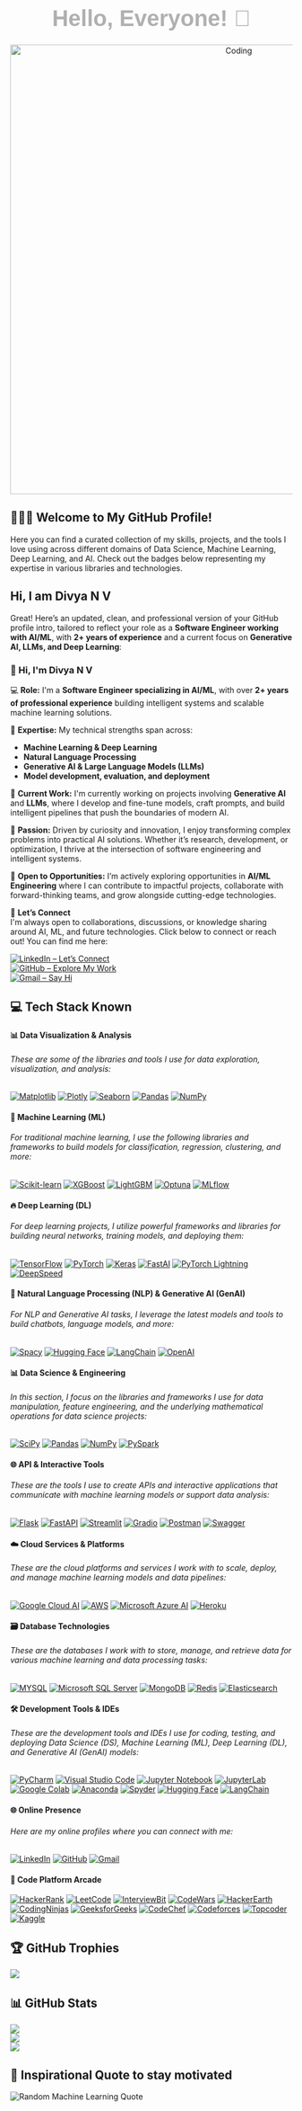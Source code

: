 <h1 align="center" style="font-family: 'Arial', sans-serif; color: B0B0B0; font-size: 40px; font-weight: bold; margin: 10px 0;">Hello, Everyone! 👋</h1>


<div id="badges" align="left">
  <img src="https://komarev.com/ghpvc/?username=your-github-divyanv&color=blueviolet" alt=""/>
 </div>


<!--
Tags used to comment out things that are not necessary
-->




<p align="center">
  <img src="https://media1.giphy.com/media/4TtTVTmBoXp8txRU0C/giphy.gif" alt="Coding" width="800" />
</p>





## 👨‍💻🚀 Welcome to My GitHub Profile!

 Here you can find a curated collection of my skills, projects, and the tools I love using across different domains of Data Science, Machine Learning, Deep Learning, and AI. Check out the badges below representing my expertise in various libraries and technologies.

<h2>Hi, I am Divya N V</h2>

Great! Here’s an updated, clean, and professional version of your GitHub profile intro, tailored to reflect your role as a **Software Engineer working with AI/ML**, with **2+ years of experience** and a current focus on **Generative AI, LLMs, and Deep Learning**:

### 👋 Hi, I'm Divya N V

💻 **Role:**
I'm a **Software Engineer specializing in AI/ML**, with over **2+ years of professional experience** building intelligent systems and scalable machine learning solutions.

🧠 **Expertise:**
My technical strengths span across:

* **Machine Learning & Deep Learning**
* **Natural Language Processing**
* **Generative AI & Large Language Models (LLMs)**
* **Model development, evaluation, and deployment**

🚀 **Current Work:**
I'm currently working on projects involving **Generative AI** and **LLMs**, where I develop and fine-tune models, craft prompts, and build intelligent pipelines that push the boundaries of modern AI.

🎯 **Passion:**
Driven by curiosity and innovation, I enjoy transforming complex problems into practical AI solutions. Whether it’s research, development, or optimization, I thrive at the intersection of software engineering and intelligent systems.

💼 **Open to Opportunities:**
I’m actively exploring opportunities in **AI/ML Engineering** where I can contribute to impactful projects, collaborate with forward-thinking teams, and grow alongside cutting-edge technologies.

🤝 **Let’s Connect**  
I'm always open to collaborations, discussions, or knowledge sharing around AI, ML, and future technologies. Click below to connect or reach out!
You can find me here:

[![LinkedIn – Let’s Connect](https://img.shields.io/badge/LinkedIn–Let’s_Connect-0077B5?style=for-the-badge&logo=linkedin&logoColor=white)](https://www.linkedin.com/in/divyanv)  
[![GitHub – Explore My Work](https://img.shields.io/badge/GitHub–Explore_My_Work-181717?style=for-the-badge&logo=github&logoColor=white)](https://github.com/divyanv)  
[![Gmail – Say Hi](https://img.shields.io/badge/Gmail–Say_Hi-D14836?style=for-the-badge&logo=gmail&logoColor=white)](mailto:divyanvaimldev@gmail.com)


## 💻 Tech Stack Known


#### 📊 Data Visualization & Analysis
###### These are some of the libraries and tools I use for data exploration, visualization, and analysis:

[![Matplotlib](https://img.shields.io/badge/Matplotlib-013243?style=for-the-badge&logo=matplotlib&logoColor=white)](https://matplotlib.org/contents.html)
[![Plotly](https://img.shields.io/badge/Plotly-3F4F75?style=for-the-badge&logo=plotly&logoColor=white)](https://plotly.com/python/)
[![Seaborn](https://img.shields.io/badge/Seaborn-013243?style=for-the-badge&logo=seaborn&logoColor=white)](https://seaborn.pydata.org/)
[![Pandas](https://img.shields.io/badge/Pandas-150458?style=for-the-badge&logo=pandas&logoColor=white)](https://pandas.pydata.org/docs/)
[![NumPy](https://img.shields.io/badge/NumPy-2596be?style=for-the-badge&logo=numpy&logoColor=white)](https://numpy.org/doc/)

#### 🧠 Machine Learning (ML)
###### For traditional machine learning, I use the following libraries and frameworks to build models for classification, regression, clustering, and more:

[![Scikit-learn](https://img.shields.io/badge/Scikit-learn-FFA500?style=for-the-badge&logo=scikit-learn&logoColor=white&color=orange&labelColor=blue)](https://scikit-learn.org/stable/documentation.html)
[![XGBoost](https://img.shields.io/badge/XGBoost-3EBB8D?style=for-the-badge&logo=xgboost&logoColor=white)](https://xgboost.readthedocs.io/en/stable/)
[![LightGBM](https://img.shields.io/badge/LightGBM-1F77B4?style=for-the-badge&logo=lightgbm&logoColor=white)](https://lightgbm.readthedocs.io/en/latest/)
[![Optuna](https://img.shields.io/badge/Optuna-FF6F20?style=for-the-badge&logo=optuna&logoColor=white)](https://optuna.readthedocs.io/en/stable/index.html)
[![MLflow](https://img.shields.io/badge/MLflow-0072C6?style=for-the-badge&logo=mlflow&logoColor=white)](https://mlflow.org/docs/latest/index.html)


#### 🔥 Deep Learning (DL)
###### For deep learning projects, I utilize powerful frameworks and libraries for building neural networks, training models, and deploying them:
[![TensorFlow](https://img.shields.io/badge/TensorFlow-FF6F00?style=for-the-badge&logo=tensorflow&logoColor=white)](https://www.tensorflow.org/)
[![PyTorch](https://img.shields.io/badge/PyTorch-EE4C2C?style=for-the-badge&logo=pytorch&logoColor=white)](https://pytorch.org/)
[![Keras](https://img.shields.io/badge/Keras-D00000?style=for-the-badge&logo=keras&logoColor=white)](https://keras.io/)
[![FastAI](https://img.shields.io/badge/FastAI-000000?style=for-the-badge&logo=fastai&logoColor=white)](https://www.fast.ai/)
[![PyTorch Lightning](https://img.shields.io/badge/PyTorch_Lightning-FF6F00?style=for-the-badge&logo=pytorch-lightning&logoColor=white)](https://www.pytorchlightning.ai/)
[![DeepSpeed](https://img.shields.io/badge/DeepSpeed-000000?style=for-the-badge&logo=deep-speed&logoColor=white)](https://github.com/microsoft/DeepSpeed)


#### 🧬 Natural Language Processing (NLP) & Generative AI (GenAI)
###### For NLP and Generative AI tasks, I leverage the latest models and tools to build chatbots, language models, and more:


[![Spacy](https://img.shields.io/badge/Spacy-00B9F2?style=for-the-badge&logo=spacy&logoColor=white)](https://spacy.io/usage)
[![Hugging Face](https://img.shields.io/badge/Hugging%20Face-FF6F20?style=for-the-badge&logo=huggingface&logoColor=white)](https://huggingface.co/docs)
[![LangChain](https://img.shields.io/badge/LangChain-2D9B46?style=for-the-badge&logo=langchain&logoColor=white)](https://www.langchain.com/)
[![OpenAI](https://img.shields.io/badge/OpenAI-000000?style=for-the-badge&logo=openai&logoColor=white)](https://openai.com/)


#### 📊 Data Science & Engineering
###### In this section, I focus on the libraries and frameworks I use for data manipulation, feature engineering, and the underlying mathematical operations for data science projects:

[![SciPy](https://img.shields.io/badge/SciPy-374087?style=for-the-badge&logo=scipy&logoColor=white)](https://docs.scipy.org/doc/scipy/reference/)
[![Pandas](https://img.shields.io/badge/Pandas-150458?style=for-the-badge&logo=pandas&logoColor=white)](https://pandas.pydata.org/docs/)
[![NumPy](https://img.shields.io/badge/NumPy-2596be?style=for-the-badge&logo=numpy&logoColor=white)](https://numpy.org/doc/)
[![PySpark](https://img.shields.io/badge/PySpark-EF7B2C?style=for-the-badge&logo=pyspark&logoColor=white)](https://spark.apache.org/docs/latest/api/python/index.html)


#### 🌐 API & Interactive Tools
###### These are the tools I use to create APIs and interactive applications that communicate with machine learning models or support data analysis:

[![Flask](https://img.shields.io/badge/Flask-000?style=for-the-badge&logo=flask&logoColor=white)](https://flask.palletsprojects.com/en/2.2.x/)
[![FastAPI](https://img.shields.io/badge/FastAPI-009688?style=for-the-badge&logo=fastapi&logoColor=white)](https://fastapi.tiangolo.com/)
[![Streamlit](https://img.shields.io/badge/Streamlit-FF4B4B?style=for-the-badge&logo=streamlit&logoColor=white)](https://docs.streamlit.io/library/get-started)
[![Gradio](https://img.shields.io/badge/Gradio-00A9A6?style=for-the-badge&logo=gradio&logoColor=white)](https://gradio.app/)
[![Postman](https://img.shields.io/badge/Postman-FF6C37?style=for-the-badge&logo=postman&logoColor=white)](https://learning.postman.com/docs/getting-started/introduction/)
[![Swagger](https://img.shields.io/badge/Swagger-85EA2D?style=for-the-badge&logo=swagger&logoColor=black)](https://swagger.io/)

#### ☁️ Cloud Services & Platforms
###### These are the cloud platforms and services I work with to scale, deploy, and manage machine learning models and data pipelines:

[![Google Cloud AI](https://img.shields.io/badge/Google_Cloud_AI-4285F4?style=for-the-badge&logo=google-cloud&logoColor=white)](https://cloud.google.com/vertex-ai)
[![AWS](https://img.shields.io/badge/AWS-FF6F00?style=for-the-badge&logo=amazon-aws&logoColor=white)](https://aws.amazon.com/machine-learning/)
[![Microsoft Azure AI](https://img.shields.io/badge/Microsoft%20Azure%20AI-0089D6?style=for-the-badge&logo=microsoft-azure&logoColor=white)](https://azure.microsoft.com/en-us/services/machine-learning/)
[![Heroku](https://img.shields.io/badge/Heroku-430098?style=for-the-badge&logo=heroku&logoColor=white)](https://www.heroku.com/)

#### 🗃️ Database Technologies
###### These are the databases I work with to store, manage, and retrieve data for various machine learning and data processing tasks:
[![MYSQL](https://img.shields.io/badge/MYSQL-00758f?style=for-the-badge&logo=mysql&logoColor=white)](https://dev.mysql.com/doc/)
[![Microsoft SQL Server](https://img.shields.io/badge/Microsoft%20SQL%20Server-CC2927?style=for-the-badge&logo=microsoft_sql_server&logoColor=white)](https://docs.microsoft.com/en-us/sql/sql-server/)
[![MongoDB](https://img.shields.io/badge/MongoDB-47A248?style=for-the-badge&logo=mongodb&logoColor=white)](https://www.mongodb.com/docs/)
[![Redis](https://img.shields.io/badge/Redis-DC382D?style=for-the-badge&logo=redis&logoColor=white)](https://redis.io/docs/)
[![Elasticsearch](https://img.shields.io/badge/Elasticsearch-005571?style=for-the-badge&logo=elasticsearch&logoColor=white)](https://www.elastic.co/guide/en/elasticsearch/reference/current/index.html)


#### 🛠️ Development Tools & IDEs
###### These are the development tools and IDEs I use for coding, testing, and deploying Data Science (DS), Machine Learning (ML), Deep Learning (DL), and Generative AI (GenAI) models:

[![PyCharm](https://img.shields.io/badge/PyCharm-FFCA28?style=for-the-badge&logo=pycharm&logoColor=black&labelColor=white)](https://www.jetbrains.com/pycharm/documentation/)
[![Visual Studio Code](https://img.shields.io/badge/Visual%20Studio%20Code-007ACC?style=for-the-badge&logo=visual-studio-code&logoColor=white)](https://code.visualstudio.com/docs)
[![Jupyter Notebook](https://img.shields.io/badge/Jupyter%20Notebook-F37626?style=for-the-badge&logo=jupyter&logoColor=white)](https://jupyter-notebook.readthedocs.io/en/stable/)
[![JupyterLab](https://img.shields.io/badge/Jupyter%20Lab-0095D6?style=for-the-badge&logo=jupyter&logoColor=white)](https://jupyterlab.readthedocs.io/en/stable/)
[![Google Colab](https://img.shields.io/badge/Google%20Colab-4285F4?style=for-the-badge&logo=google-colab&logoColor=white)](https://colab.research.google.com/notebooks/intro.ipynb)
[![Anaconda](https://img.shields.io/badge/Anaconda-44A833?style=for-the-badge&logo=anaconda&logoColor=white)](https://www.anaconda.com/)
[![Spyder](https://img.shields.io/badge/Spyder-FF0000?style=for-the-badge&logo=spyder&logoColor=white)](https://www.spyder-ide.org/)
[![Hugging Face](https://img.shields.io/badge/Hugging%20Face-FF6F20?style=for-the-badge&logo=huggingface&logoColor=white)](https://huggingface.co/docs)
[![LangChain](https://img.shields.io/badge/LangChain-2D9B46?style=for-the-badge&logo=langchain&logoColor=white)](https://www.langchain.com/)


#### 🌐 Online Presence
###### Here are my online profiles where you can connect with me:
[![LinkedIn](https://img.shields.io/badge/LinkedIn-%230077B5.svg?logo=linkedin&logoColor=white)](https://www.linkedin.com/in/divyanv/) 
[![GitHub](https://img.shields.io/badge/GitHub-%23181717.svg?style=for-the-badge&logo=github&logoColor=white)](https://github.com/divyanv)
[![Gmail](https://img.shields.io/badge/Gmail-%23D14836.svg?style=for-the-badge&logo=gmail&logoColor=white)](mailto:divyanvaimldev@gmail.com)



#### 🧩 Code Platform Arcade
[![HackerRank](https://img.shields.io/badge/HackerRank-%23323330.svg?logo=hackerrank&logoColor=2EC866)](https://www.hackerrank.com/divyanv)
[![LeetCode](https://img.shields.io/badge/LeetCode-%23FFA116.svg?logo=leetcode&logoColor=white)](https://leetcode.com/divyanv)
[![InterviewBit](https://img.shields.io/badge/InterviewBit-%230066B2.svg?logo=interviewbit&logoColor=white)](https://www.interviewbit.com/profile/divyanv)
[![CodeWars](https://img.shields.io/badge/CodeWars-%23BD4932.svg?logo=codewars&logoColor=white)](https://www.codewars.com/users/divyanv)
[![HackerEarth](https://img.shields.io/badge/HackerEarth-00008b.svg?logo=hackerearth&logoColor=white)](https://www.hackerearth.com/@divyanv)
[![CodingNinjas](https://img.shields.io/badge/CodingNinjas-%232314354C.svg?logo=codingninjas&logoColor=23F24E1E)](https://www.naukri.com/code360/profile/divyanv)
[![GeeksforGeeks](https://img.shields.io/badge/GeeksforGeeks-%47A248.svg?logo=geeksforgeeks&logoColor=FFFFFF&style=flat)](https://auth.geeksforgeeks.org/user/divyanv)
[![CodeChef](https://img.shields.io/badge/CodeChef-%23D5B732.svg?logo=codechef&logoColor=white)](https://www.codechef.com/users/divyanv)
[![Codeforces](https://img.shields.io/badge/Codeforces-%231D8DDB.svg?logo=codeforces&logoColor=white)](https://codeforces.com/profile/divyanv)
[![Topcoder](https://img.shields.io/badge/Topcoder-%23FF4500.svg?logo=topcoder&logoColor=white)](https://www.topcoder.com/members/divyanv)
[![Kaggle](https://img.shields.io/badge/Kaggle-%2320BEFF.svg?logo=kaggle&logoColor=white)](https://www.kaggle.com/divyanv)


## 🏆 GitHub Trophies
![](https://github-profile-trophy.vercel.app/?username=divyanv&theme=darkhub&no-frame=false&no-bg=false&margin-w=4)


## 📊 GitHub Stats
![](https://github-readme-stats.vercel.app/api?username=divyanv&theme=chartreuse-dark&hide_border=false&include_all_commits=false&count_private=false)<br/>
![](https://github-readme-streak-stats.herokuapp.com/?user=divyanv&theme=chartreuse-dark&hide_border=false)<br/>
![](https://github-readme-stats.vercel.app/api/top-langs/?username=divyanv&theme=chartreuse-dark&hide_border=false&include_all_commits=false&count_private=false&layout=compact)



## 🚀 Inspirational Quote to stay motivated
![Random Machine Learning Quote](https://quotes-github-readme.vercel.app/api?type=horizontal&theme=radical&quote=AI%20is%20the%20new%20electricity.%20Just%20as%20100%20years%20ago%20electricity%20transformed%20industry%20after%20industry,%20AI%20will%20now%20do%20the%20same.&author=Andrew%20Ng)
